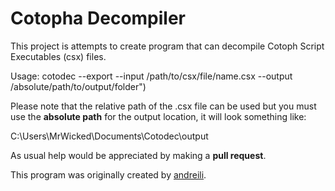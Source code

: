# Cotopha Decompiler
This project is attempts to create program that can decompile Cotoph Script Executables (csx) files.

Usage: cotodec --export --input /path/to/csx/file/name.csx --output /absolute/path/to/output/folder")

Please note that the relative path of the .csx file can be used but you must use the **absolute path** for the output location, it will look something like:

C:\Users\MrWicked\Documents\Cotodec\output

As usual help would be appreciated by making a **pull request**.

This program was originally created by [andreili](https://github.com/andreili).
